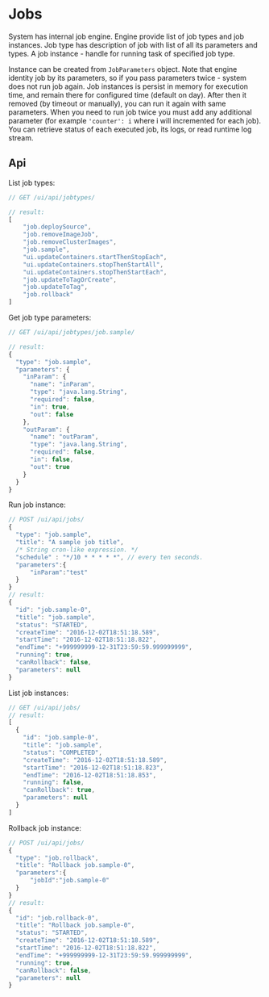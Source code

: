 # Jobs #

System has internal job engine. Engine provide list of job types and job instances.
Job type has description of job with list of all its parameters and types. A job instance - handle for running task 
of specified job type. 

Instance can be created from `JobParameters` object. Note that engine identity job by its 
parameters, so if you pass parameters twice - system does not run job again.
Job instances is persist in memory for execution time, and remain there for configured time (default on day). 
After then it removed (by timeout or manually), you can run it again with same parameters. When you need to run job 
twice you must add any additional parameter (for example `'counter': i` where i will incremented for each job).  
You can retrieve status of each executed job, its logs, or read runtime log stream.

## Api ##

List job types:

```js
// GET /ui/api/jobtypes/

// result:
[
    "job.deploySource",
    "job.removeImageJob",
    "job.removeClusterImages",
    "job.sample",
    "ui.updateContainers.startThenStopEach",
    "ui.updateContainers.stopThenStartAll",
    "ui.updateContainers.stopThenStartEach",
    "job.updateToTagOrCreate",
    "job.updateToTag",
    "job.rollback"
]
```

Get job type parameters:

```js
// GET /ui/api/jobtypes/job.sample/

// result:
{
  "type": "job.sample",
  "parameters": {
    "inParam": {
      "name": "inParam",
      "type": "java.lang.String",
      "required": false,
      "in": true,
      "out": false
    },
    "outParam": {
      "name": "outParam",
      "type": "java.lang.String",
      "required": false,
      "in": false,
      "out": true
    }
  }
}
```

Run job instance:

```js 
// POST /ui/api/jobs/ 
{
  "type": "job.sample",
  "title": "A sample job title",
  /* String cron-like expression. */
  "schedule" : "*/10 * * * * *", // every ten seconds.
  "parameters":{
      "inParam":"test"
  }
}
// result:
{
  "id": "job.sample-0",
  "title": "job.sample",
  "status": "STARTED",
  "createTime": "2016-12-02T18:51:18.589",
  "startTime": "2016-12-02T18:51:18.822",
  "endTime": "+999999999-12-31T23:59:59.999999999",
  "running": true,
  "canRollback": false,
  "parameters": null
}
```

List job instances:

```js
// GET /ui/api/jobs/
// result:
[
  {
    "id": "job.sample-0",
    "title": "job.sample",
    "status": "COMPLETED",
    "createTime": "2016-12-02T18:51:18.589",
    "startTime": "2016-12-02T18:51:18.823",
    "endTime": "2016-12-02T18:51:18.853",
    "running": false,
    "canRollback": true,
    "parameters": null
  }
]
```

Rollback job instance:

```js
// POST /ui/api/jobs/ 
{
  "type": "job.rollback",
  "title": "Rollback job.sample-0",
  "parameters":{
      "jobId":"job.sample-0"
  }
}
// result:
{
  "id": "job.rollback-0",
  "title": "Rollback job.sample-0",
  "status": "STARTED",
  "createTime": "2016-12-02T18:51:18.589",
  "startTime": "2016-12-02T18:51:18.822",
  "endTime": "+999999999-12-31T23:59:59.999999999",
  "running": true,
  "canRollback": false,
  "parameters": null
}
```

